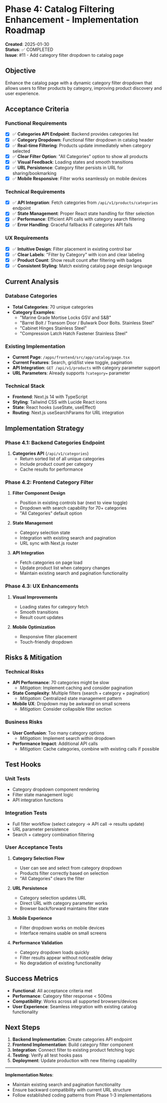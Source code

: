 # Phase 4: Catalog Filtering Enhancement - Implementation Roadmap

**Created**: 2025-01-30  
**Status**: ✅ COMPLETED  
**Issue**: #11 - Add category filter dropdown to catalog page

## Objective

Enhance the catalog page with a dynamic category filter dropdown that allows users to filter products by category, improving product discovery and user experience.

## Acceptance Criteria

### Functional Requirements
- [x] ✅ **Categories API Endpoint**: Backend provides categories list
- [x] ✅ **Category Dropdown**: Functional filter dropdown in catalog header
- [x] ✅ **Real-time Filtering**: Products update immediately when category selected
- [x] ✅ **Clear Filter Option**: "All Categories" option to show all products
- [x] ✅ **Visual Feedback**: Loading states and smooth transitions
- [x] ✅ **URL Persistence**: Category filter persists in URL for sharing/bookmarking
- [x] ✅ **Mobile Responsive**: Filter works seamlessly on mobile devices

### Technical Requirements
- [x] ✅ **API Integration**: Fetch categories from `/api/v1/products/categories` endpoint
- [x] ✅ **State Management**: Proper React state handling for filter selection
- [x] ✅ **Performance**: Efficient API calls with category search filtering
- [x] ✅ **Error Handling**: Graceful fallbacks if categories API fails

### UX Requirements
- [x] ✅ **Intuitive Design**: Filter placement in existing control bar
- [x] ✅ **Clear Labels**: "Filter by Category" with icon and clear labeling
- [x] ✅ **Product Count**: Show result count after filtering with badges
- [x] ✅ **Consistent Styling**: Match existing catalog page design language

## Current Analysis

### Database Categories
- **Total Categories**: 70 unique categories
- **Category Examples**: 
  - "Marine Grade Mortise Locks GSV and S&B"
  - "Barrel Bolt / Transom Door / Bulwark Door Bolts. Stainless Steel"
  - "Cabinet Hinges Stainless Steel"
  - "Compression Latch Hatch Fastener Stainless Steel"

### Existing Implementation
- **Current Page**: `/apps/frontend/src/app/catalog/page.tsx`
- **Current Features**: Search, grid/list view toggle, pagination
- **API Integration**: `GET /api/v1/products` with category parameter support
- **URL Parameters**: Already supports `?category=` parameter

### Technical Stack
- **Frontend**: Next.js 14 with TypeScript
- **Styling**: Tailwind CSS with Lucide React icons
- **State**: React hooks (useState, useEffect)
- **Routing**: Next.js useSearchParams for URL integration

## Implementation Strategy

### Phase 4.1: Backend Categories Endpoint
1. **Categories API** (`/api/v1/categories`)
   - Return sorted list of all unique categories
   - Include product count per category
   - Cache results for performance

### Phase 4.2: Frontend Category Filter
1. **Filter Component Design**
   - Position in existing controls bar (next to view toggle)
   - Dropdown with search capability for 70+ categories
   - "All Categories" default option

2. **State Management**
   - Category selection state
   - Integration with existing search and pagination
   - URL sync with Next.js router

3. **API Integration**
   - Fetch categories on page load
   - Update product list when category changes
   - Maintain existing search and pagination functionality

### Phase 4.3: UX Enhancements
1. **Visual Improvements**
   - Loading states for category fetch
   - Smooth transitions
   - Result count updates

2. **Mobile Optimization**
   - Responsive filter placement
   - Touch-friendly dropdown

## Risks & Mitigation

### Technical Risks
- **API Performance**: 70 categories might be slow
  - *Mitigation*: Implement caching and consider pagination
- **State Complexity**: Multiple filters (search + category + pagination)
  - *Mitigation*: Centralized state management pattern
- **Mobile UX**: Dropdown may be awkward on small screens
  - *Mitigation*: Consider collapsible filter section

### Business Risks
- **User Confusion**: Too many category options
  - *Mitigation*: Implement search within dropdown
- **Performance Impact**: Additional API calls
  - *Mitigation*: Cache categories, combine with existing calls if possible

## Test Hooks

### Unit Tests
- Category dropdown component rendering
- Filter state management logic
- API integration functions

### Integration Tests
- Full filter workflow (select category → API call → results update)
- URL parameter persistence
- Search + category combination filtering

### User Acceptance Tests
1. **Category Selection Flow**
   - User can see and select from category dropdown
   - Products filter correctly based on selection
   - "All Categories" clears the filter

2. **URL Persistence**
   - Category selection updates URL
   - Direct URL with category parameter works
   - Browser back/forward maintains filter state

3. **Mobile Experience**
   - Filter dropdown works on mobile devices
   - Interface remains usable on small screens

4. **Performance Validation**
   - Category dropdown loads quickly
   - Filter results appear without noticeable delay
   - No degradation of existing functionality

## Success Metrics

- **Functional**: All acceptance criteria met
- **Performance**: Category filter response < 500ms
- **Compatibility**: Works across all supported browsers/devices
- **User Experience**: Seamless integration with existing catalog functionality

## Next Steps

1. **Backend Implementation**: Create categories API endpoint
2. **Frontend Implementation**: Build category filter component
3. **Integration**: Connect filter to existing product fetching logic
4. **Testing**: Verify all test hooks pass
5. **Deployment**: Update production with new filtering capability

---

**Implementation Notes**: 
- Maintain existing search and pagination functionality
- Ensure backward compatibility with current URL structure
- Follow established coding patterns from Phase 1-3 implementations